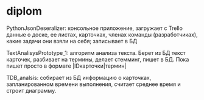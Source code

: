 # diplom
PythonJsonDeseralizer: консольное приложение, загружает с Trello данные о доске, ее листах, карточках, членах команды (разработчиках),
какие задачи они взяли на себя; записывает в БД

TextAnalisysPrototype_1: алгоритм анализа текста. Берет из БД текст карточек, разбивает на термины, делает стемминг, пишет в БД.
Пока пишет просто в формате |IDкарточки|термин|

TDB_analsis: собирает из БД информацию о карточках, запланированном времени выполнения, считает среднее время и строит диаграмму.
